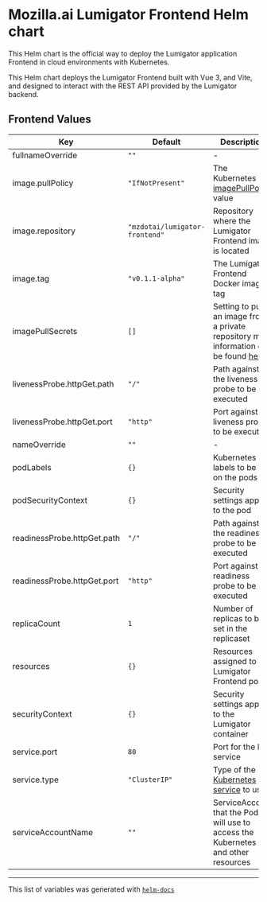 # Mozilla.ai Lumigator Frontend Helm chart

This Helm chart is the official way to deploy the Lumigator application Frontend in cloud environments with Kubernetes.

This Helm chart deploys the Lumigator Frontend built with Vue 3, and Vite, and designed to interact with the REST API provided by the Lumigator backend.

## Frontend Values

| Key | Default | Description |
|-----|---------|-------------|
| fullnameOverride | `""` | - |
| image.pullPolicy | `"IfNotPresent"` | The Kubernetes [imagePullPolicy](https://kubernetes.io/docs/concepts/containers/images/#updating-images) value |
| image.repository | `"mzdotai/lumigator-frontend"` | Repository where the Lumigator Frontend image is located |
| image.tag | `"v0.1.1-alpha"` | The Lumigator Frontend Docker image tag |
| imagePullSecrets | `[]` | Setting to pull an image from a private repository more information can be found [here](https://kubernetes.io/docs/tasks/configure-pod-container/pull-image-private-registry/) |
| livenessProbe.httpGet.path | `"/"` | Path against the liveness probe to be executed |
| livenessProbe.httpGet.port | `"http"` | Port against the liveness probe to be executed |
| nameOverride | `""` | - |
| podLabels | `{}` | Kubernetes labels to be set on the pods |
| podSecurityContext | `{}` | Security settings applied to the pod |
| readinessProbe.httpGet.path | `"/"` | Path against the readiness probe to be executed |
| readinessProbe.httpGet.port | `"http"` | Port against the readiness probe to be executed |
| replicaCount | `1` | Number of replicas to be set in the replicaset |
| resources | `{}` | Resources assigned to the Lumigator Frontend pod |
| securityContext | `{}` | Security settings applied to the Lumigator container |
| service.port | `80` | Port for the http service |
| service.type | `"ClusterIP"` | Type of the [Kubernetes service](https://kubernetes.io/docs/concepts/services-networking/service/#publishing-services-service-types) to use |
| serviceAccountName | `""` | ServiceAccount that the Pod will use to access the Kubernetes API and other resources |

----------------------------------------------

This list of variables was generated with [`helm-docs`](https://github.com/norwoodj/helm-docs)
